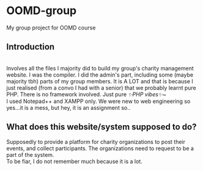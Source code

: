 # OOMD-group
My group project for OOMD course

## Introduction
<br>
Involves all the files I majority did to build my group's charity management website. I was the compiler. I did the admin's part, including some (maybe majority tbh)
parts of my group members.
It is A LOT and that is because I just realised (from a convo I had with a senior) that we probably learnt pure PHP. There is no framework involved. Just pure <i>✨PHP vibes✨</i>~
<br> I used Notepad++ and XAMPP only. We were new to web engineering so yes...it is a mess, but hey, it is an assignment so..

## What does this website/system supposed to do?
Supposedly to provide a platform for charity organizations to post their events, and collect participants. The organizations need to request to be a part of the system.
<br> To be fiar, I do not remember much because it is a lot.
